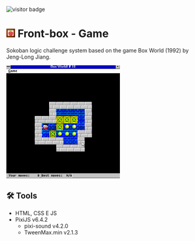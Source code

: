 ![visitor badge](https://visitor-badge.glitch.me/badge?page_id=github.com/DevAndreAkira/front-box.visitor-badge)
# <img src="https://raw.githubusercontent.com/DevAndreAkira/front-box/master/img/favicon.png" alt="Icon" width="23" /> Front-box - Game

Sokoban logic challenge system based on the game Box World (1992) by Jeng-Long Jiang.

<img src="https://raw.githubusercontent.com/DevAndreAkira/front-box/master/img/10.png" alt="Box World(1992)" width="300" />


## 🛠 Tools
- HTML, CSS E JS
- PixiJS v6.4.2
    - pixi-sound v4.2.0
    - TweenMax.min v2.1.3

<!-- 
## 👍 Feedback

Curtiu o projeto? Entre em contato [aqui](https://devandreakira.github.io/portfolio_devandreakira/contato).
-->
